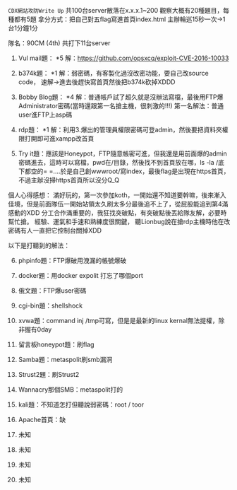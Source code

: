 `CDX網站攻防Write Up`
共100台server散落在x.x.x.1~200
觀察大概有20種題目，每種都有5題
拿分方式：把自己對五flag寫進首頁index.html
主辦輪巡15秒一次->1台1分鐘1分

隊名：90CM (4th)
共打下11台server


1. Vul mail題： *5
解：https://github.com/opsxcq/exploit-CVE-2016-10033 


2. b374k題： *1
解：弱密碼，有客製化過沒改密功能，要自己改source code，
速解->進去後趕快寫首頁然後把b374k砍掉XDDD


3. Bobby Blog題： *4
解：普通帳戶試了超久就是沒辦法寫檔，最後用FTP爆Administrator密碼(當時還跟第一名搶主機，很刺激的!!!)
第一名解法：普通user進FTP上asp碼


4. rdp題： *1
解：利用3.爆出的管理員權限密碼可登admin，然後要把資料夾權限打開即可進xampp改首頁


5. Try it題：應該是Honeypot，FTP隨意帳密可進，但我還是用前面爆的admin密碼進去，這時可以寫檔，pwd在/目錄，然後找不到首頁放在哪，ls -la /底下都空的= =....於是自己創wwwroot/寫index，最後flag是出現在https首頁，不過主辦沒掃https首頁所以沒分Q_Q


個人心得感想：
滿好玩的，第一次參加koth，一開始還不知道要幹嘛，後來漸入佳境，但是前面隊伍一開始站領太久刷太多分最後追不上了，從屁股能追到第4滿感動的XDD
分工合作滿重要的，我狂找突破點，有突破點後丟給隊友解，必要時幫忙搶。
經驗、運氣和手速和熟練度很關鍵，
聽Lionbug說在搶rdp主機時他在改密碼有人一直把它控制台關掉XDD


以下是打聽到的解法：


6. phpinfo題：FTP爆破用洩漏的帳號爆破


7. docker題：用docker expolit 打忘了哪個port


8. 俄文題：FTP爆user密碼


9. cgi-bin題：shellshock


10. xvwa題：command inj /tmp可寫，但是是最新的linux kernal無法提權，除非握有0day


11. 留言板honeypot題：刷flag


12. Samba題：metaspolit刷smb漏洞


13. Strust2題：刷Strust2


14. Wannacry那個SMB：metaspolit打的


15. kali題：不知道怎打但聽說弱密碼：root / toor


16. Apache首頁：缺


17. 未知


18. 未知


19. 未知


20. 未知

